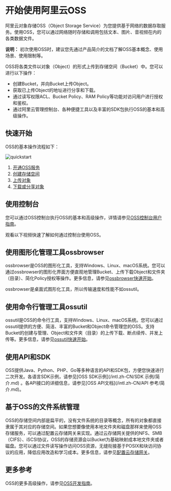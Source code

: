 # 开始使用阿里云OSS

阿里云对象存储OSS（Object Storage Service）为您提供基于网络的数据存取服务。使用OSS，您可以通过网络随时存储和调用包括文本、图片、音视频在内的各类数据文件。

**说明：** 初次使用OSS时，建议您先通过产品简介的文档了解OSS基本概念、使用场景、使用限制等。

OSS将各类文件以对象（Object）的形式上传到存储空间（Bucket）中。您可以进行以下操作：

-   创建Bucket，并向Bucket上传Object。
-   获取已上传Object的地址进行分享和下载。
-   通过读写权限ACL、Bucket Policy、RAM Policy等功能对访问用户进行授权和鉴权。
-   通过阿里云管理控制台、各种便捷工具以及丰富的SDK包执行OSS的基本和高级操作。

## 快速开始

OSS的基本操作流程如下：

![quickstart](https://static-aliyun-doc.oss-accelerate.aliyuncs.com/assets/img/zh-CN/0955536061/p140852.png)

1.  [开通OSS服务](/intl.zh-CN/快速入门/开通OSS服务.md)
2.  [创建存储空间](/intl.zh-CN/快速入门/创建存储空间.md)
3.  [上传对象](/intl.zh-CN/快速入门/上传文件.md)
4.  [下载或分享对象](/intl.zh-CN/快速入门/下载文件.md)

## 使用控制台

您可以通过OSS控制台执行OSS的基本和高级操作，详情请参见[OSS控制台用户指南](/intl.zh-CN/控制台用户指南/登录OSS管理控制台/使用阿里云账号登录OSS管理控制台.md)。

观看以下视频快速了解如何通过控制台使用OSS。

## 使用图形化管理工具ossbrowser

ossbrowser是OSS的图形化工具，支持Windows、Linux、macOS系统。您可以通过ossbrowser的图形化界面方便直观地管理Bucket、上传下载Object和文件夹（目录）、简化Policy授权等操作。更多信息，请参见[ossbrowser快速开始](/intl.zh-CN/常用工具/图形化管理工具ossbrowser/快速开始.md)。

ossbrowser是桌面式图形化工具，所以传输速度和性能不如ossutil。

## 使用命令行管理工具ossutil

ossutil是OSS的命令行工具，支持Windows、Linux、macOS系统。您可以通过ossutil提供的方便、简洁、丰富的Bucket和Object命令管理您的OSS。支持Bucket的创建与管理、Object和文件夹（目录）的上传下载、断点续传、并发上传等。更多信息，请参见[ossutil快速开始](/intl.zh-CN/常用工具/命令行工具ossutil/概述.md)。

## 使用API和SDK

OSS提供Java、Python、PHP、Go等多种语言的API和SDK包，方便您快速进行二次开发。各语言SDK示例，请参见[OSS SDK示例](/intl.zh-CN/SDK 示例/简介.md) 。各API接口的详细信息，请参见[OSS API文档](/intl.zh-CN/API 参考/简介.md)。

## 基于OSS的文件系统管理

OSS的存储空间内部是扁平的，没有文件系统的目录等概念，所有的对象都直接隶属于其对应的存储空间。如果您想要像使用本地文件夹和磁盘那样来使用OSS存储服务，可以通过配置云存储网关来实现。通过云存储网关提供的NFS、SMB（CIFS）、iSCSI协议，OSS的存储资源会以Bucket为基础映射成本地文件夹或者磁盘。您可以通过文件读写操作访问OSS资源，无缝衔接基于POSIX和块访问协议的应用，降低应用改造和学习成本。更多信息，请参见[配置云存储网关](/intl.zh-CN/控制台用户指南/上传、下载和管理文件/配置云存储网关.md)。

## 更多参考

OSS的更多高级操作，请参见[OSS开发指南](/intl.zh-CN/开发指南/基本概念.md)。

